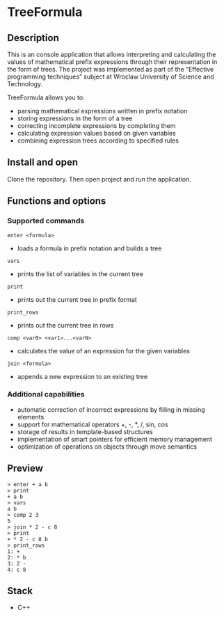 # TreeFormula
## Description
This is an console application that allows interpreting and calculating the values of mathematical prefix expressions through their representation in the form of trees. 
The project was implemented as part of the “Effective programming techniques” subject at Wroclaw University of Science and Technology.

TreeFormula allows you to:
- parsing mathematical expressions written in prefix notation
- storing expressions in the form of a tree
- correcting incomplete expressions by completing them
- calculating expression values based on given variables
- combining expression trees according to specified rules

## Install and open
Clone the repository. Then open project and run the application.

## Functions and options

### Supported commands

```console 
enter <formula>
```
- loads a formula in prefix notation and builds a tree
```console
vars
```
- prints the list of variables in the current tree

```console
print
```
- prints out the current tree in prefix format

```console
print_rows
```
- prints out the current tree in rows

```console
comp <var0> <var1>...<varN>
```
- calculates the value of an expression for the given variables
```console
join <formula>
```
- appends a new expression to an existing tree

### Additional capabilities
- automatic correction of incorrect expressions by filling in missing elements
- support for mathematical operators +, -, *, /, sin, cos
- storage of results in template-based structures
- implementation of smart pointers for efficient memory management
- optimization of operations on objects through move semantics


## Preview

```console
> enter + a b
> print
+ a b
> vars
a b
> comp 2 3
5
> join * 2 - c 8
> print
+ * 2 - c 8 b
> print_rows
1: +
2: * b
3: 2 -
4: c 8

```

## Stack
- C++


